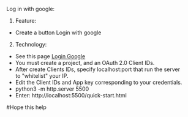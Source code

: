 Log in with google:
1) Feature:  
- Create a button Login with google  

2) Technology:
- See this page [Login Google](https://developers.google.com/gmail/api/quickstart/js)  
- You must create a project, and an OAuth 2.0 Client IDs.  
- After create Clients IDs, specify localhost:port that run the server  
  to "whitelist" your IP.  
- Edit the Client IDs and App key corresponding to your credentials.  
- python3 -m http.server 5500  
- Enter: http://localhost:5500/quick-start.html  

#Hope this help
